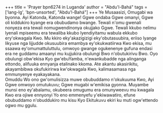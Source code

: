 +++
title = 'Prayer bpn6274 in Luganda'
author = "Abdu'l-Bahá"
tags = ['lang-lg', 'bpn-unsorted', "Abdu'l-Bahá"]
+++
Ye Musaasizi, Omugabi wa byonna.  Ayi Katonda, Katonda wange!  Ggwe ondaba Ggwe omanyi, Ggwe oli kiddukiro kyange era obubudamo bwange.  Tewali n'omu gwenali nonyeza era tewali nomugwendinonya okujjako Ggwe.  Tewali kkubo nelimu lyenali mpiseemu era tewaliba kkubo lyendiyitamu wabula ekkubo ery'okwagala Kwo.  Mu kkiro eky'akazigizigi eky'obutasuubira, eriiso lyange likyuse nga lijjudde okusuubira emambya ey'okukwatiirwa Kwo ekisa, mu ssaawa ey'omumattuluttulu, omwoyo gwange ogukenenye gufuna endasi era ne guddamu amaanyi mu kujjukira obulungi Bwo n'obutukirivu Bwo.  Oyo obulungi obw'ekisa Kyo gw'ebuYamba, n'ewankubadde nga alinganga ettondo, alifuuka ennyanja etalinako kkoma.  Ate akantu akasirikitu, akayambibwa okufukirirwa kw'okwagala Kwo, kalimasamasa nga emmunyenye eyakayakana.  
Omuddu Wo ono gw'omulisizza muwe obubuddamo n'okukuuma Kwo, Ayi Ggwe omwoyo omutukuvu; Ggwe mugabi w'emikisa gyonna.  Muyambe munsi eno ey'abalamu, okubeera omugumu era omunyweevu mu kwagala Kwo era ojiwe ennyonyi Yo eno emmenyefu y'ekiwawatiro, efune obubuddamo n'obuddukiro mu kisu Kyo Ekitukuvu ekiri ku muti ogw'ettendo ogwo mu ggulu.
